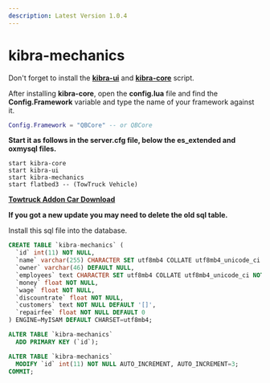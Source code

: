 ```yaml
---
description: Latest Version 1.0.4
---
```


# kibra-mechanics

Don't forget to install the [**kibra-ui**](https://github.com/kibradev/kibra-ui) and [**kibra-core**](https://github.com/kibradev/kibra-core) script.

After installing **kibra-core**, open the **config.lua** file and find the **Config.Framework** variable and type the name of your framework against it.

```lua
Config.Framework = "QBCore" -- or QBCore
```

**Start it as follows in the server.cfg file, below the es\_extended and oxmysql files.**

```
start kibra-core
start kibra-ui
start kibra-mechanics
start flatbed3 -- (TowTruck Vehicle)
```

****[**Towtruck Addon Car Download**](https://github.com/kibradev/kibra-mechanics-flatbed3)****

**If you got a new update you may need to delete the old sql table.**

Install this sql file into the database.

```sql
CREATE TABLE `kibra-mechanics` (
  `id` int(11) NOT NULL,
  `name` varchar(255) CHARACTER SET utf8mb4 COLLATE utf8mb4_unicode_ci NOT NULL,
  `owner` varchar(46) DEFAULT NULL,
  `employees` text CHARACTER SET utf8mb4 COLLATE utf8mb4_unicode_ci NOT NULL DEFAULT '[]',
  `money` float NOT NULL,
  `wage` float NOT NULL,
  `discountrate` float NOT NULL,
  `customers` text NOT NULL DEFAULT '[]',
  `repairfee` float NOT NULL DEFAULT 0
) ENGINE=MyISAM DEFAULT CHARSET=utf8mb4;

ALTER TABLE `kibra-mechanics`
  ADD PRIMARY KEY (`id`);

ALTER TABLE `kibra-mechanics`
  MODIFY `id` int(11) NOT NULL AUTO_INCREMENT, AUTO_INCREMENT=3;
COMMIT;
```
